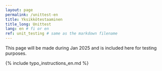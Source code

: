 ```yaml
---
layout: page
permalink: /unittest-en
title: Yksikkötestaaminen
title_long: Unittest
lang: en # fi or en
ref: unit_testing # same as the markdown filename
---
```


This page will be made during Jan 2025 and is included here for testing purposes. 


{% include typo_instructions_en.md %}
